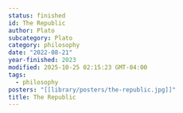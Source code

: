 ```yaml
---
status: finished
id: The Republic
author: Plato
subcategory: Plato
category: philosophy
date: "2022-08-21"
year-finished: 2023
modified: 2025-10-25 02:15:23 GMT-04:00
tags:
  - philosophy
posters: "[[library/posters/the-republic.jpg]]"
title: The Republic
---
```

